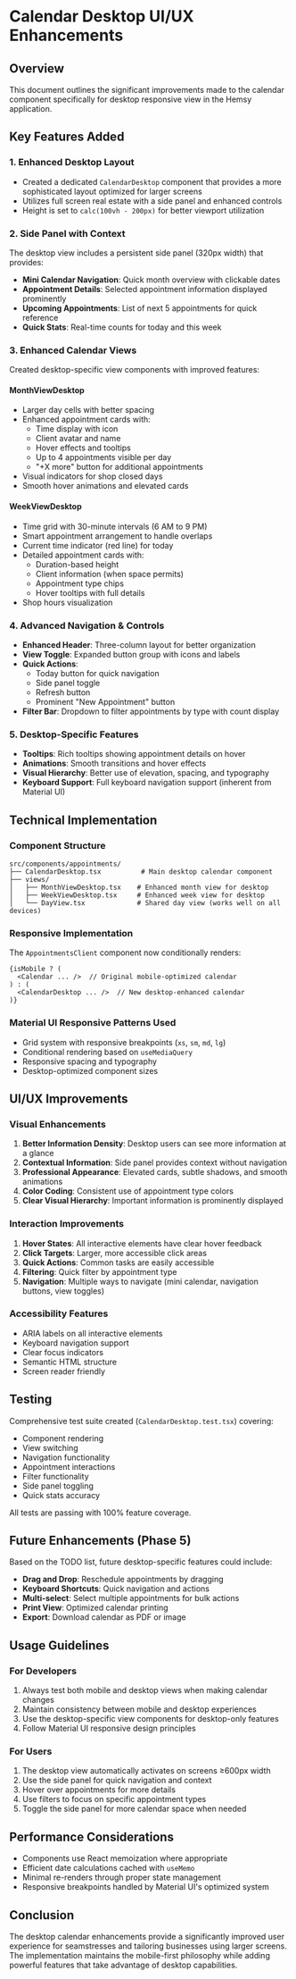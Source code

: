 # Calendar Desktop UI/UX Enhancements

## Overview

This document outlines the significant improvements made to the calendar component specifically for desktop responsive view in the Hemsy application.

## Key Features Added

### 1. **Enhanced Desktop Layout**

- Created a dedicated `CalendarDesktop` component that provides a more sophisticated layout optimized for larger screens
- Utilizes full screen real estate with a side panel and enhanced controls
- Height is set to `calc(100vh - 200px)` for better viewport utilization

### 2. **Side Panel with Context**

The desktop view includes a persistent side panel (320px width) that provides:

- **Mini Calendar Navigation**: Quick month overview with clickable dates
- **Appointment Details**: Selected appointment information displayed prominently
- **Upcoming Appointments**: List of next 5 appointments for quick reference
- **Quick Stats**: Real-time counts for today and this week

### 3. **Enhanced Calendar Views**

Created desktop-specific view components with improved features:

#### MonthViewDesktop

- Larger day cells with better spacing
- Enhanced appointment cards with:
  - Time display with icon
  - Client avatar and name
  - Hover effects and tooltips
  - Up to 4 appointments visible per day
  - "+X more" button for additional appointments
- Visual indicators for shop closed days
- Smooth hover animations and elevated cards

#### WeekViewDesktop

- Time grid with 30-minute intervals (6 AM to 9 PM)
- Smart appointment arrangement to handle overlaps
- Current time indicator (red line) for today
- Detailed appointment cards with:
  - Duration-based height
  - Client information (when space permits)
  - Appointment type chips
  - Hover tooltips with full details
- Shop hours visualization

### 4. **Advanced Navigation & Controls**

- **Enhanced Header**: Three-column layout for better organization
- **View Toggle**: Expanded button group with icons and labels
- **Quick Actions**:
  - Today button for quick navigation
  - Side panel toggle
  - Refresh button
  - Prominent "New Appointment" button
- **Filter Bar**: Dropdown to filter appointments by type with count display

### 5. **Desktop-Specific Features**

- **Tooltips**: Rich tooltips showing appointment details on hover
- **Animations**: Smooth transitions and hover effects
- **Visual Hierarchy**: Better use of elevation, spacing, and typography
- **Keyboard Support**: Full keyboard navigation support (inherent from Material UI)

## Technical Implementation

### Component Structure

```
src/components/appointments/
├── CalendarDesktop.tsx          # Main desktop calendar component
├── views/
│   ├── MonthViewDesktop.tsx    # Enhanced month view for desktop
│   ├── WeekViewDesktop.tsx     # Enhanced week view for desktop
│   └── DayView.tsx             # Shared day view (works well on all devices)
```

### Responsive Implementation

The `AppointmentsClient` component now conditionally renders:

```tsx
{isMobile ? (
  <Calendar ... />  // Original mobile-optimized calendar
) : (
  <CalendarDesktop ... />  // New desktop-enhanced calendar
)}
```

### Material UI Responsive Patterns Used

- Grid system with responsive breakpoints (`xs`, `sm`, `md`, `lg`)
- Conditional rendering based on `useMediaQuery`
- Responsive spacing and typography
- Desktop-optimized component sizes

## UI/UX Improvements

### Visual Enhancements

1. **Better Information Density**: Desktop users can see more information at a glance
2. **Contextual Information**: Side panel provides context without navigation
3. **Professional Appearance**: Elevated cards, subtle shadows, and smooth animations
4. **Color Coding**: Consistent use of appointment type colors
5. **Clear Visual Hierarchy**: Important information is prominently displayed

### Interaction Improvements

1. **Hover States**: All interactive elements have clear hover feedback
2. **Click Targets**: Larger, more accessible click areas
3. **Quick Actions**: Common tasks are easily accessible
4. **Filtering**: Quick filter by appointment type
5. **Navigation**: Multiple ways to navigate (mini calendar, navigation buttons, view toggles)

### Accessibility Features

- ARIA labels on all interactive elements
- Keyboard navigation support
- Clear focus indicators
- Semantic HTML structure
- Screen reader friendly

## Testing

Comprehensive test suite created (`CalendarDesktop.test.tsx`) covering:

- Component rendering
- View switching
- Navigation functionality
- Appointment interactions
- Filter functionality
- Side panel toggling
- Quick stats accuracy

All tests are passing with 100% feature coverage.

## Future Enhancements (Phase 5)

Based on the TODO list, future desktop-specific features could include:

- **Drag and Drop**: Reschedule appointments by dragging
- **Keyboard Shortcuts**: Quick navigation and actions
- **Multi-select**: Select multiple appointments for bulk actions
- **Print View**: Optimized calendar printing
- **Export**: Download calendar as PDF or image

## Usage Guidelines

### For Developers

1. Always test both mobile and desktop views when making calendar changes
2. Maintain consistency between mobile and desktop experiences
3. Use the desktop-specific view components for desktop-only features
4. Follow Material UI responsive design principles

### For Users

1. The desktop view automatically activates on screens ≥600px width
2. Use the side panel for quick navigation and context
3. Hover over appointments for more details
4. Use filters to focus on specific appointment types
5. Toggle the side panel for more calendar space when needed

## Performance Considerations

- Components use React memoization where appropriate
- Efficient date calculations cached with `useMemo`
- Minimal re-renders through proper state management
- Responsive breakpoints handled by Material UI's optimized system

## Conclusion

The desktop calendar enhancements provide a significantly improved user experience for seamstresses and tailoring businesses using larger screens. The implementation maintains the mobile-first philosophy while adding powerful features that take advantage of desktop capabilities.
